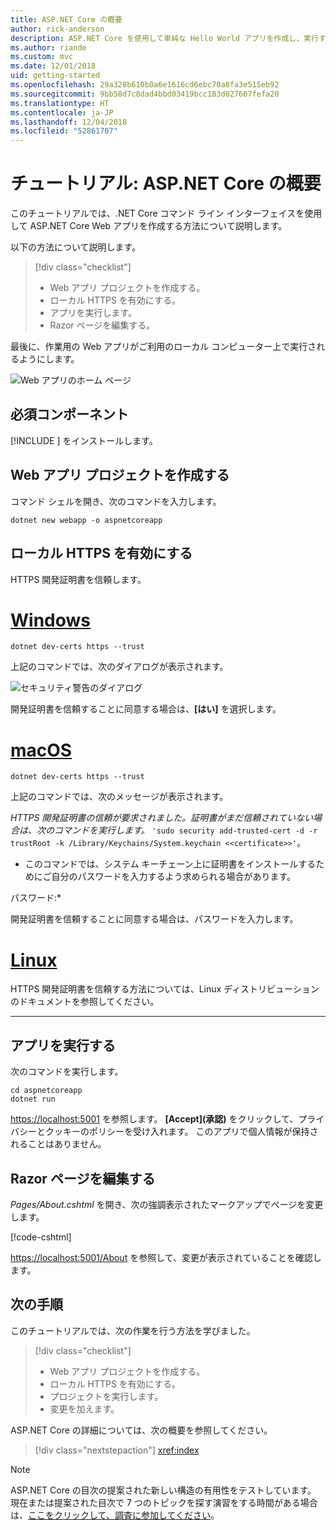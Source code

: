 ```yaml
---
title: ASP.NET Core の概要
author: rick-anderson
description: ASP.NET Core を使用して単純な Hello World アプリを作成し、実行する簡単なチュートリアルです。
ms.author: riande
ms.custom: mvc
ms.date: 12/01/2018
uid: getting-started
ms.openlocfilehash: 29a328b610b0a6e1616cd6ebc70a8fa3e515eb92
ms.sourcegitcommit: 9bb58d7c8dad4bbd03419bcc183d027667fefa20
ms.translationtype: HT
ms.contentlocale: ja-JP
ms.lasthandoff: 12/04/2018
ms.locfileid: "52861707"
---
```

# <a name="tutorial-get-started-with-aspnet-core"></a>チュートリアル: ASP.NET Core の概要

このチュートリアルでは、.NET Core コマンド ライン インターフェイスを使用して ASP.NET Core Web アプリを作成する方法について説明します。

以下の方法について説明します。

> [!div class="checklist"]
> * Web アプリ プロジェクトを作成する。
> * ローカル HTTPS を有効にする。
> * アプリを実行します。
> * Razor ページを編集する。

最後に、作業用の Web アプリがご利用のローカル コンピューター上で実行されるようにします。

![Web アプリのホーム ページ](_static/home-page.png)

## <a name="prerequisites"></a>必須コンポーネント

[!INCLUDE [](~/includes/2.1-SDK.md)] をインストールします。

## <a name="create-a-web-app-project"></a>Web アプリ プロジェクトを作成する

コマンド シェルを開き、次のコマンドを入力します。

```console
dotnet new webapp -o aspnetcoreapp
```

## <a name="enable-local-https"></a>ローカル HTTPS を有効にする

HTTPS 開発証明書を信頼します。

# <a name="windowstabwindows"></a>[Windows](#tab/windows)

```console
dotnet dev-certs https --trust
```

上記のコマンドでは、次のダイアログが表示されます。

![セキュリティ警告のダイアログ](_static/cert.png)

開発証明書を信頼することに同意する場合は、**[はい]** を選択します。

# <a name="macostabmacos"></a>[macOS](#tab/macos)

```console
dotnet dev-certs https --trust
```

上記のコマンドでは、次のメッセージが表示されます。

*HTTPS 開発証明書の信頼が要求されました。証明書がまだ信頼されていない場合は、次のコマンドを実行します。* `'sudo security add-trusted-cert -d -r trustRoot -k /Library/Keychains/System.keychain <<certificate>>'`。  
* このコマンドでは、システム キーチェーン上に証明書をインストールするためにご自分のパスワードを入力するよう求められる場合があります。

パスワード:*

開発証明書を信頼することに同意する場合は、パスワードを入力します。

# <a name="linuxtablinux"></a>[Linux](#tab/linux)

HTTPS 開発証明書を信頼する方法については、Linux ディストリビューションのドキュメントを参照してください。

---

## <a name="run-the-app"></a>アプリを実行する

次のコマンドを実行します。

```console
cd aspnetcoreapp
dotnet run
```

[https://localhost:5001](https://localhost:5001) を参照します。 **[Accept]\(承認\)** をクリックして、プライバシーとクッキーのポリシーを受け入れます。 このアプリで個人情報が保持されることはありません。

## <a name="edit-a-razor-page"></a>Razor ページを編集する

*Pages/About.cshtml* を開き、次の強調表示されたマークアップでページを変更します。

[!code-cshtml[](sample/getting-started/about.cshtml?highlight=9)]

[https://localhost:5001/About](https://localhost:5001/About) を参照して、変更が表示されていることを確認します。

## <a name="next-steps"></a>次の手順

このチュートリアルでは、次の作業を行う方法を学びました。

> [!div class="checklist"]
> * Web アプリ プロジェクトを作成する。
> * ローカル HTTPS を有効にする。
> * プロジェクトを実行します。
> * 変更を加えます。

ASP.NET Core の詳細については、次の概要を参照してください。

> [!div class="nextstepaction"]
> <xref:index>

> [!NOTE]
> ASP.NET Core の目次の提案された新しい構造の有用性をテストしています。 現在または提案された目次で 7 つのトピックを探す演習をする時間がある場合は、[ここをクリックして、調査に参加してください](https://dpk4xbh5.optimalworkshop.com/treejack/aa11wn82)。
